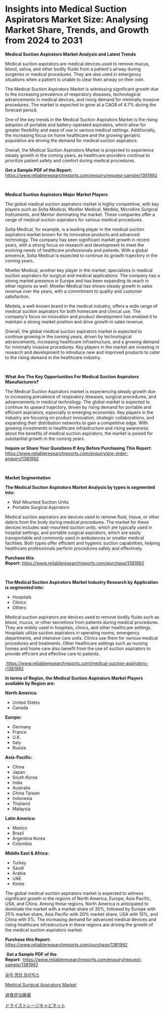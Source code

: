 <p><h1>Insights into Medical Suction Aspirators Market Size: Analysing Market Share, Trends, and Growth from 2024 to 2031</h1></p><p><strong>Medical Suction Aspirators Market Analysis and Latest Trends</strong></p>
<p><p>Medical suction aspirators are medical devices used to remove mucus, blood, saliva, and other bodily fluids from a patient's airway during surgeries or medical procedures. They are also used in emergency situations when a patient is unable to clear their airway on their own.</p><p>The Medical Suction Aspirators Market is witnessing significant growth due to the increasing prevalence of respiratory diseases, technological advancements in medical devices, and rising demand for minimally invasive procedures. The market is expected to grow at a CAGR of 4.7% during the forecast period.</p><p>One of the key trends in the Medical Suction Aspirators Market is the rising adoption of portable and battery-operated aspirators, which allow for greater flexibility and ease of use in various medical settings. Additionally, the increasing focus on home healthcare and the growing geriatric population are driving the demand for medical suction aspirators.</p><p>Overall, the Medical Suction Aspirators Market is projected to experience steady growth in the coming years, as healthcare providers continue to prioritize patient safety and comfort during medical procedures.</p></p>
<p><strong>Get a Sample PDF of the Report:&nbsp;</strong> <a href="https://www.reliableresearchreports.com/enquiry/request-sample/1381992">https://www.reliableresearchreports.com/enquiry/request-sample/1381992</a></p>
<p>&nbsp;</p>
<p><strong>Medical Suction Aspirators Major Market Players</strong></p>
<p><p>The global medical suction aspirators market is highly competitive, with key players such as Solta Medical, Moeller Medical, Medela, MicroAire Surgical Instruments, and Mentor dominating the market. These companies offer a range of medical suction aspirators for various medical procedures.</p><p>Solta Medical, for example, is a leading player in the medical suction aspirators market known for its innovative products and advanced technology. The company has seen significant market growth in recent years, with a strong focus on research and development to meet the evolving needs of healthcare professionals and patients. With a global presence, Solta Medical is expected to continue its growth trajectory in the coming years.</p><p>Moeller Medical, another key player in the market, specializes in medical suction aspirators for surgical and medical applications. The company has a strong market presence in Europe and has been expanding its reach in other regions as well. Moeller Medical has shown steady growth in sales revenue over the years, with a commitment to quality and customer satisfaction.</p><p>Medela, a well-known brand in the medical industry, offers a wide range of medical suction aspirators for both homecare and clinical use. The company's focus on innovation and product development has enabled it to maintain a strong market position and drive growth in sales revenue.</p><p>Overall, the global medical suction aspirators market is expected to continue growing in the coming years, driven by technological advancements, increasing healthcare infrastructure, and a growing demand for minimally invasive procedures. Key players in the market are investing in research and development to introduce new and improved products to cater to the rising demand in the healthcare industry.</p></p>
<p>&nbsp;</p>
<p><strong>What Are The Key Opportunities For Medical Suction Aspirators Manufacturers?</strong></p>
<p><p>The Medical Suction Aspirators market is experiencing steady growth due to increasing prevalence of respiratory diseases, surgical procedures, and advancements in medical technology. The global market is expected to continue its upward trajectory, driven by rising demand for portable and efficient aspirators, especially in emerging economies. Key players in the industry are focusing on product innovation, strategic collaborations, and expanding their distribution networks to gain a competitive edge. With growing investments in healthcare infrastructure and rising awareness about the benefits of medical suction aspirators, the market is poised for substantial growth in the coming years.</p></p>
<p><strong>Inquire or Share Your Questions If Any Before Purchasing This Report:</strong> <a href="https://www.reliableresearchreports.com/enquiry/pre-order-enquiry/1381992">https://www.reliableresearchreports.com/enquiry/pre-order-enquiry/1381992</a></p>
<p>&nbsp;</p>
<p><strong>Market Segmentation</strong></p>
<p><strong>The Medical Suction Aspirators Market Analysis by types is segmented into:</strong></p>
<p><ul><li>Wall Mounted Suction Units</li><li>Portable Surgical Aspirators</li></ul></p>
<p><p>Medical suction aspirators are devices used to remove fluid, tissue, or other debris from the body during medical procedures. The market for these devices includes wall-mounted suction units, which are typically used in hospital settings, and portable surgical aspirators, which are easily transportable and commonly used in ambulances or smaller medical facilities. Both types offer efficient and hygienic suction capabilities, helping healthcare professionals perform procedures safely and effectively.</p></p>
<p><strong>Purchase this Report:&nbsp;</strong><a href="https://www.reliableresearchreports.com/purchase/1381992">https://www.reliableresearchreports.com/purchase/1381992</a></p>
<p>&nbsp;</p>
<p><strong>The Medical Suction Aspirators Market Industry Research by Application is segmented into:</strong></p>
<p><ul><li>Hospitals</li><li>Clinics</li><li>Others</li></ul></p>
<p><p>Medical suction aspirators are devices used to remove bodily fluids such as blood, mucus, or other secretions from patients during medical procedures. They are widely used in hospitals, clinics, and other healthcare settings. Hospitals utilize suction aspirators in operating rooms, emergency departments, and intensive care units. Clinics use them for various medical procedures and treatments. Other healthcare settings such as nursing homes and home care also benefit from the use of suction aspirators to provide efficient and effective care to patients.</p></p>
<p><a href="https://www.reliableresearchreports.com/medical-suction-aspirators-r1381992">&nbsp;https://www.reliableresearchreports.com/medical-suction-aspirators-r1381992</a></p>
<p><strong>In terms of Region, the Medical Suction Aspirators Market Players available by Region are:</strong></p>
<p>
    <p> <strong> North America: </strong>
        <ul>
            <li>United States</li>
            <li>Canada</li>
        </ul>
        </p> 
    <p> <strong> Europe: </strong>
        <ul>
            <li>Germany</li>
            <li>France</li>
            <li>U.K.</li>
            <li>Italy</li>
            <li>Russia</li>
        </ul>
        </p> 
    <p> <strong> Asia-Pacific: </strong>
        <ul>
            <li>China</li>
            <li>Japan</li>
            <li>South Korea</li>
            <li>India</li>
            <li>Australia</li>
            <li>China Taiwan</li>
            <li>Indonesia</li>
            <li>Thailand</li>
            <li>Malaysia</li>
        </ul>
        </p> 
    <p> <strong> Latin America: </strong>
        <ul>
            <li>Mexico</li>
            <li>Brazil</li>
            <li>Argentina Korea</li>
            <li>Colombia</li>
        </ul>
        </p> 
    <p> <strong> Middle East & Africa: </strong>
        <ul>
            <li>Turkey</li>
            <li>Saudi</li>
            <li>Arabia</li>
            <li>UAE</li>
            <li>Korea</li>
        </ul>
    </p>
    </p>
<p><p>The global medical suction aspirators market is expected to witness significant growth in the regions of North America, Europe, Asia Pacific, USA, and China. Among these regions, North America is anticipated to dominate the market with a market share of 35%, followed by Europe with 25% market share, Asia Pacific with 20% market share, USA with 15%, and China with 5%. The increasing demand for advanced medical devices and rising healthcare infrastructure in these regions are driving the growth of the medical suction aspirators market.</p></p>
<p><strong>Purchase this Report: </strong><a href="https://www.reliableresearchreports.com/purchase/1381992">https://www.reliableresearchreports.com/purchase/1381992</a></p>
<p>&nbsp;<strong>Get a Sample PDF of the Report:&nbsp;&nbsp;</strong><a href="https://www.reliableresearchreports.com/enquiry/request-sample/1381992">https://www.reliableresearchreports.com/enquiry/request-sample/1381992</a></p>
<p><strong></strong></p>
<p><p><a href="https://medium.com/@fly879567/%EC%98%81%EC%9C%A0%EC%95%84-%EC%98%81%EC%96%91-%ED%94%84%EB%A6%AC%EB%AF%B9%EC%8A%A4-%EC%8B%9C%EC%9E%A5-%EC%9C%A0%ED%98%95-%EC%9D%91%EC%9A%A9-%EB%B0%8F-%EC%A7%80%EB%A6%AC%EC%97%90-%EB%8C%80%ED%95%9C-%ED%8F%AC%EA%B4%84%EC%A0%81-%ED%8F%89%EA%B0%80-908ad1ab68b1">유아 영양 프리믹스</a></p><p><a href="https://github.com/ashman753/Market-Research-Report-List-1/blob/main/medical-surgical-aspirators-market.md">Medical Surgical Aspirators Market</a></p><p><a href="https://medium.com/@queenlitle19361/%E9%81%8E%E9%A3%9F%E7%97%87%E6%B2%BB%E7%99%82%E8%96%AC%E5%B8%82%E5%A0%B4%E3%81%AE%E3%82%B7%E3%82%A7%E3%82%A2%E6%8E%A8%E7%A7%BB%E3%81%A8%E5%B8%82%E5%A0%B4%E6%88%90%E9%95%B7%E3%83%88%E3%83%AC%E3%83%B3%E3%83%892024%E5%B9%B4%E3%81%8B%E3%82%892031%E5%B9%B4%E3%81%BE%E3%81%A7-fa9b572e6232">過食症治療薬</a></p><p><a href="https://medium.com/@thomasbaker655/%E4%B9%BE%E7%87%A5%E4%BF%9D%E5%AD%98%E5%BA%AB%E3%81%AE%E5%B8%82%E5%A0%B4%E3%81%AF-%E5%B8%82%E5%A0%B4%E3%82%B7%E3%82%A7%E3%82%A2-%E3%82%B5%E3%82%A4%E3%82%BA-%E3%81%8A%E3%82%88%E3%81%B32031%E5%B9%B4%E3%81%BE%E3%81%A7%E3%81%AE%E4%BA%88%E6%B8%AC%E3%81%AB%E7%84%A6%E7%82%B9%E3%82%92%E5%BD%93%E3%81%A6%E3%81%A6%E3%81%84%E3%81%BE%E3%81%99-05e486610dcc">ドライストレージキャビネット</a></p></p>